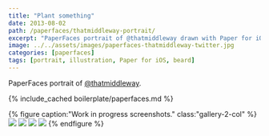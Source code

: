 ```yaml
---
title: "Plant something"
date: 2013-08-02
path: /paperfaces/thatmiddleway-portrait/
excerpt: "PaperFaces portrait of @thatmiddleway drawn with Paper for iOS on an iPad."
image: ../../assets/images/paperfaces-thatmiddleway-twitter.jpg
categories: [paperfaces]
tags: [portrait, illustration, Paper for iOS, beard]
---
```


PaperFaces portrait of [@thatmiddleway](https://twitter.com/thatmiddleway).

{% include_cached boilerplate/paperfaces.md %}

{% figure caption:"Work in progress screenshots." class:"gallery-2-col" %}
[![](../../assets/images/paperfaces-thatmiddleway-process-1-600.jpg)](../../assets/images/paperfaces-thatmiddleway-process-1-lg.jpg)
[![](../../assets/images/paperfaces-thatmiddleway-process-2-600.jpg)](../../assets/images/paperfaces-thatmiddleway-process-2-lg.jpg)
[![](../../assets/images/paperfaces-thatmiddleway-process-3-600.jpg)](../../assets/images/paperfaces-thatmiddleway-process-3-lg.jpg)
[![](../../assets/images/paperfaces-thatmiddleway-process-4-600.jpg)](../../assets/images/paperfaces-thatmiddleway-process-4-lg.jpg)
{% endfigure %}
